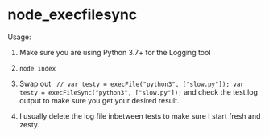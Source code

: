 # node_execfilesync

Usage:

1. Make sure you are using Python 3.7+ for the Logging tool

2. `node index`

3. Swap out
   ` // var testy = execFile("python3", ["slow.py"]); var testy = execFileSync("python3", ["slow.py"]);`
   and check the test.log output to make sure you get your desired result.

4. I usually delete the log file inbetween tests to make sure I start fresh and zesty.
